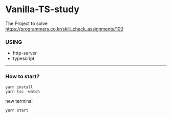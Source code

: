 # Vanilla-TS-study

The Project to solve 
https://programmers.co.kr/skill_check_assignments/100

### USING
- http-server
- typescript

---
### How to start?


```
yarn install
yarn tsc -watch
```
new terminal
```
yarn start
```